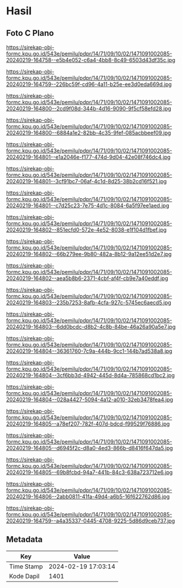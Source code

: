 # Hasil

## Foto C Plano

https://sirekap-obj-formc.kpu.go.id/543e/pemilu/pdpr/14/71/09/10/02/1471091002085-20240219-164758--e5b4e052-c6a4-4bb8-8c49-6503d43df35c.jpg

https://sirekap-obj-formc.kpu.go.id/543e/pemilu/pdpr/14/71/09/10/02/1471091002085-20240219-164759--226bc59f-cd96-4a11-b25e-ee3d0eda669d.jpg

https://sirekap-obj-formc.kpu.go.id/543e/pemilu/pdpr/14/71/09/10/02/1471091002085-20240219-164800--2cd9f08d-344b-4d16-9090-9f5cf58efd28.jpg

https://sirekap-obj-formc.kpu.go.id/543e/pemilu/pdpr/14/71/09/10/02/1471091002085-20240219-164800--6884a1e2-82bb-4c35-9fef-085acbbeef09.jpg

https://sirekap-obj-formc.kpu.go.id/543e/pemilu/pdpr/14/71/09/10/02/1471091002085-20240219-164801--e1a2046e-f177-474d-9d04-42e08f746dc4.jpg

https://sirekap-obj-formc.kpu.go.id/543e/pemilu/pdpr/14/71/09/10/02/1471091002085-20240219-164801--3cf91bc7-06af-4c1d-8d25-38b2cd16f521.jpg

https://sirekap-obj-formc.kpu.go.id/543e/pemilu/pdpr/14/71/09/10/02/1471091002085-20240219-164801--c7d25c23-7e75-4d1c-8084-6a5f97ee1aed.jpg

https://sirekap-obj-formc.kpu.go.id/543e/pemilu/pdpr/14/71/09/10/02/1471091002085-20240219-164802--851ecfd0-572e-4e52-8038-e1f104d1fbef.jpg

https://sirekap-obj-formc.kpu.go.id/543e/pemilu/pdpr/14/71/09/10/02/1471091002085-20240219-164802--66b279ee-9b80-482a-8b12-9a12ee51d2e7.jpg

https://sirekap-obj-formc.kpu.go.id/543e/pemilu/pdpr/14/71/09/10/02/1471091002085-20240219-164802--aea5b8b6-2371-4cbf-af4f-cb9e7a40eddf.jpg

https://sirekap-obj-formc.kpu.go.id/543e/pemilu/pdpr/14/71/09/10/02/1471091002085-20240219-164803--235b7253-8afb-4cfa-927c-5745ec6aecd5.jpg

https://sirekap-obj-formc.kpu.go.id/543e/pemilu/pdpr/14/71/09/10/02/1471091002085-20240219-164803--6dd0bcdc-d8b2-4c8b-84be-46a26a90a5e7.jpg

https://sirekap-obj-formc.kpu.go.id/543e/pemilu/pdpr/14/71/09/10/02/1471091002085-20240219-164804--36361760-7c9a-444b-9cc1-144b7ad538a8.jpg

https://sirekap-obj-formc.kpu.go.id/543e/pemilu/pdpr/14/71/09/10/02/1471091002085-20240219-164804--3cf6bb3d-4942-445d-8d4a-785868cd1bc2.jpg

https://sirekap-obj-formc.kpu.go.id/543e/pemilu/pdpr/14/71/09/10/02/1471091002085-20240219-164804--028a4427-5094-4a12-a010-32eb3478fea4.jpg

https://sirekap-obj-formc.kpu.go.id/543e/pemilu/pdpr/14/71/09/10/02/1471091002085-20240219-164805--a78ef207-782f-407d-bdcd-f99529f76886.jpg

https://sirekap-obj-formc.kpu.go.id/543e/pemilu/pdpr/14/71/09/10/02/1471091002085-20240219-164805--d6945f2c-d8a0-4ed3-866b-d8416f647da5.jpg

https://sirekap-obj-formc.kpu.go.id/543e/pemilu/pdpr/14/71/09/10/02/1471091002085-20240219-164805--69b8fcbd-94a7-441b-84c3-638a723712e6.jpg

https://sirekap-obj-formc.kpu.go.id/543e/pemilu/pdpr/14/71/09/10/02/1471091002085-20240219-164806--2abb0811-41fa-49d4-a6b5-16f622762d86.jpg

https://sirekap-obj-formc.kpu.go.id/543e/pemilu/pdpr/14/71/09/10/02/1471091002085-20240219-164759--a4a35337-0445-4708-9225-5d86d9ceb737.jpg


## Metadata

| Key        | Value               |
| ---------- | ------------------- |
| Time Stamp | 2024-02-19 17:03:14 |
| Kode Dapil | 1401                |



